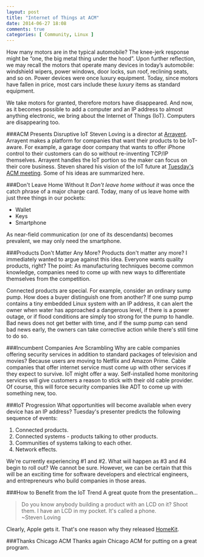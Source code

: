 ```yaml
---
layout: post
title: "Internet of Things at ACM"
date: 2014-06-27 18:08
comments: true
categories: [ Community, Linux ]
---
```

How many motors are in the typical automobile? The knee-jerk response might be “one, the big metal thing under the hood”. Upon further reflection, we may recall the motors that operate many devices in today’s automobile: windshield wipers, power windows, door locks, sun roof, reclining seats, and so on. Power devices were once luxury equipment. Today, since motors have fallen in price, most cars include these _luxury_ items as standard equipment.

We take motors for granted, therefore motors have disappeared. And now, as it becomes possible to add a computer and an IP address to almost anything electronic, we bring about the Internet of Things (IoT). Computers are disappearing too.
<!--more-->
###ACM Presents Disruptive IoT
Steven Loving is a director at [Arrayent](http://www.arrayent.com/). Arrayent makes a platform for companies that want their products to be IoT-aware. For example, a garage door company that wants to offer iPhone control to their customers can do so without re-inventing TCP/IP themselves. Arrayent handles the IoT portion so the maker can focus on their core business. Steven shared his vision of the IoT future at [Tuesday's ACM meeting](http://www.meetup.com/chicagoacm/events/184091062/). Some of his ideas are summarized here.

###Don't Leave Home Without It
_Don't leave home without it_ was once the catch phrase of a major charge card. Today, many of us leave home with just three things in our pockets:

* Wallet
* Keys
* Smartphone

As near-field communication (or one of its descendants) becomes prevalent, we may only need the smartphone. 

###Products Don't Matter Any More?
Products don't matter any more? I immediately wanted to argue against this idea. Everyone wants quality products, right? The point: As manufacturing techniques become common knowledge, companies need to come up with new ways to differentiate themselves from the competition.

Connected products are special. For example, consider an ordinary sump pump. How does a buyer distinguish one from another? If one sump pump contains a tiny embedded Linux system with an IP address, it can alert the owner when water has approached a dangerous level, if there is a power outage, or if flood conditions are simply too strong for the pump to handle. Bad news does not get better with time, and if the sump pump can send bad news early, the owners can take corrective action while there's still time to do so.

###Incumbent Companies Are Scrambling
Why are cable companies offering security services in addition to standard packages of television and movies? Because users are moving to Netflix and Amazon Prime. Cable companies that offer internet service must come up with other services if they expect to survive. IoT might offer a way. Self-installed home monitoring services will give customers a reason to stick with their old cable provider. Of course, this will force security companies like ADT to come up with something new, too.

###IoT Progression
What opportunities will become available when every device has an IP
address? Tuesday's presenter predicts the following sequence of
events:

1. Connected products. 
2. Connected systems - products talking to other products.
3. Communities of systems talking to each other.
4. Network effects.

We're currently experiencing &#35;1 and &#35;2. What will happen as &#35;3 and &#35;4 begin to roll out? We cannot be sure. However, we can be certain that this will be an exciting time for software developers and electrical engineers, and entrepreneurs who build companies in those areas.

###How to Benefit from the IoT Trend
A great quote from the presentation...

>Do you know anybody building a product with an LCD on it? Shoot them.  I have an LCD in my pocket. It's called a phone.
><br/>~Steven Loving

Clearly, Apple gets it. That's one reason why they released [HomeKit](https://developer.apple.com/homekit/).

###Thanks Chicago ACM
Thanks again Chicago ACM for putting on a great program.

